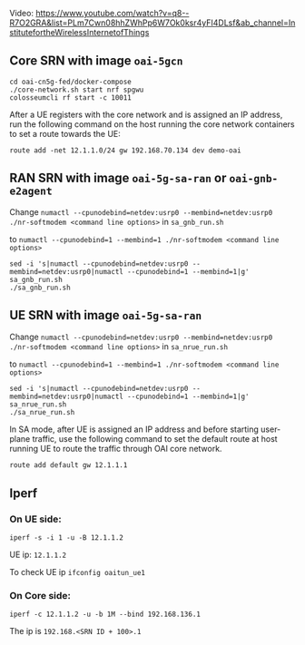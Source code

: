 
Video: https://www.youtube.com/watch?v=q8--R7O2GRA&list=PLm7Cwn08hhZWhPp6W7Ok0ksr4yFI4DLsf&ab_channel=InstitutefortheWirelessInternetofThings


## Core SRN with image `oai-5gcn`
```
cd oai-cn5g-fed/docker-compose
./core-network.sh start nrf spgwu
colosseumcli rf start -c 10011
```

After a UE registers with the core network and is assigned an IP address, run
the following command on the host running the core network containers to set a 
route towards the UE:
```
route add -net 12.1.1.0/24 gw 192.168.70.134 dev demo-oai
```


## RAN SRN with image `oai-5g-sa-ran` or `oai-gnb-e2agent`
Change `numactl --cpunodebind=netdev:usrp0 --membind=netdev:usrp0 ./nr-softmodem <command line options>` in `sa_gnb_run.sh`

to `numactl --cpunodebind=1 --membind=1 ./nr-softmodem <command line options>`
```
sed -i 's|numactl --cpunodebind=netdev:usrp0 --membind=netdev:usrp0|numactl --cpunodebind=1 --membind=1|g' sa_gnb_run.sh
./sa_gnb_run.sh
```

## UE SRN with image `oai-5g-sa-ran`
Change `numactl --cpunodebind=netdev:usrp0 --membind=netdev:usrp0 ./nr-softmodem <command line options>` in `sa_nrue_run.sh`

to `numactl --cpunodebind=1 --membind=1 ./nr-softmodem <command line options>`
```
sed -i 's|numactl --cpunodebind=netdev:usrp0 --membind=netdev:usrp0|numactl --cpunodebind=1 --membind=1|g' sa_nrue_run.sh
./sa_nrue_run.sh
```

In SA mode, after UE is assigned an IP address and before starting user-plane
traffic, use the following command to set the default route at host running UE
to route the traffic through OAI core network.
```
route add default gw 12.1.1.1
```

## Iperf
### On UE side:
```
iperf -s -i 1 -u -B 12.1.1.2
```

UE ip: `12.1.1.2`

To check UE ip `ifconfig oaitun_ue1`

### On Core side:
```
iperf -c 12.1.1.2 -u -b 1M --bind 192.168.136.1
```

The ip is `192.168.<SRN ID + 100>.1`
